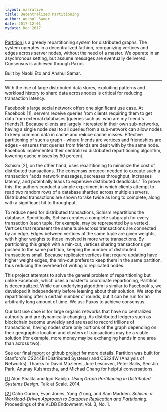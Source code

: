 ```yaml
---
layout: narrative
title: Decentralized Partitioning
author: Anshul Samar
date: 2017-12-01
mydate: Dec 2017
---
```


<a href="https://github.com/anshulsamar/partition"> Partition </a> is a greedy repartitioning system for distributed
graphs. The system operates in a decentralized fashion,
reorganizing vertices and edges across server nodes, without the need
of a master. We operate in an asychronous setting, but assume messages are
eventually delivered. Consensus is achieved through Paxos.  

Built by Naoki Eto and Anshul Samar.

---

With the rise of large distributed data stores, exploiting patterns
and workload history to shard data across nodes is critical for
reducing transaction latency.

Facebook's large social network offers one significant use case. At
Facebook [1], servers receive queries from clients requiring them to get
data from external databases (queries such as: who are my friend's
friends?). Because clients are largely interested in their own
sub-networks, having a single node deal to all queries from a
sub-network can allow nodes to keep common data in cache and reduce
cache misses. Effective partitioning of such a graph - where friends
are vertices and friendships are edges - ensures that queries from
friends are dealt with by the same node. Facebook implemented their
centralized distributed repartitioning algorithm, lowering cache
misses by 50 percent. 

Schism [2], on the other hand, uses repartitioning to
minimize the cost of distributed transactions. The consensus
protocol needed to execute such a transaction "adds network messages,
decreases throughput, increases latency, and potentially leads to
expensive distributed deadlocks." To prove this, the authors conduct a
simple experiment in which clients attempt to read two random rows of
a database sharded across multiple servers. Distributed transactions
are shown to take twice as long to complete, along with a significant
hit to throughput.

To reduce need for distributed transactions, Schism repartitions the
database. Specifically, Schism creates a complete subgraph for
every transaction (each tuple, for example, may be represented by a
vertex). Vertices that represent the same tuple across transactions
are connected by an edge. Edges between vertices of the same tuple are
given weights, with higher weights to those involved in more write
transactions. By partitioning this graph with a min-cut, vertices
sharing transactions get pushed to the same partition, keeping the
number of distributed transactions small. Because replicated vertices
that require updating have higher weight edges, the min-cut prefers to
keep them in the same partition, thus reducing the overhead of writing
to replicated nodes. 

This project attempts to solve the general problem of repartitioning
but unlike Facebook, which uses a master to coordinate repartioning,
Partition is decentralized. While  our underlying algorithm is
similar to Facebook's, we developed it independently before learning
about their solution. We stop the repartitioning after a certain
number of rounds, but it can be run for an arbitrarily long amount of
time. We use Paxos to achieve consensus. 

Our last use case is for large organic networks that have no centralized authority
and are dynamically changing. As distributed ledgers such as
blockchain become unwieldy and are used to record trillions of
transactions, having nodes store only portions of the graph depending
on their geographic location and clusters of transactions may be a
viable solution (for example, more money may be exchanging hands in
one area than across two).

See our final <a
href="https://github.com/anshulsamar/partition/blob/master/final_paper.pdf">report</a>
or github <a
href="https://github.com/anshulsamar/partition">project</a> for more
details. Partition was built for
Stanford's CS244B (Distributed Systems) and CS224W (Analysis of
Networks). Thanks to David Mazieres, Jure Lescovec, Peter Bailis, Seo
Jin Park, Anunay Kulshrestha, and Michael Chang for helpful conversations.

<a href="https://www.youtube.com/watch?v=QHkhyY9atkE">[1]</a> Alon Shalita and Igor Kabiljo. *Using Graph Partitioning in
Distributed Systems Design.* Talk at Scale. 2014.

<a href="http://db.csail.mit.edu/pubs/schism-vldb2010.pdf">[2]</a> Calro Curino, Evan Jones, Yang Zhang, and Sam Madden. *Schism: a
Workload-Driven Approach to Database Replication and Partitioning.*
Proceedings of the VLDB Endowment, Vol. 3, No. 1.